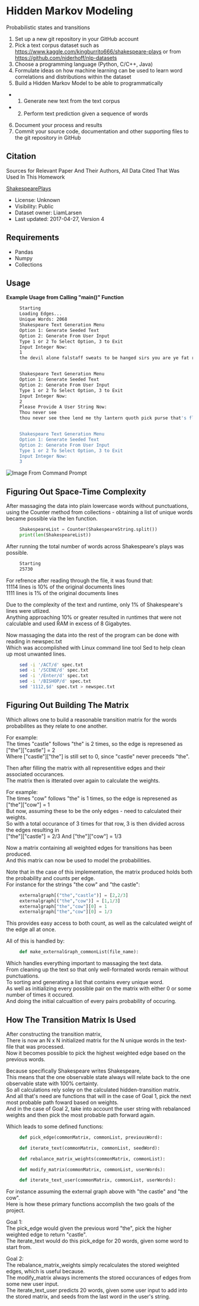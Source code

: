 # Hidden Markov Modeling

Probabilistic states and transitions
1. Set up a new git repository in your GitHub account
2. Pick a text corpus dataset such as
https://www.kaggle.com/kingburrito666/shakespeare-plays
or from https://github.com/niderhoff/nlp-datasets
3. Choose a programming language (Python, C/C++, Java)
4. Formulate ideas on how machine learning can be used to learn 
word correlations and distributions within the dataset
5. Build a Hidden Markov Model to be able to programmatically 
+ 1. Generate new text from the text corpus
+ 2. Perform text prediction given a sequence of words
6. Document your process and results
7. Commit your source code, documentation and other supporting 
files to the git repository in GitHub

## Citation

Sources for Relevant Paper And Their Authors, All Data Cited That Was Used In This Homework

[ShakespearePlays](https://www.kaggle.com/kingburrito666/shakespeare-plays/metadata)
+ License: Unknown
+ Visibility: Public
+ Dataset owner: LiamLarsen
+ Last updated: 2017-04-27, Version 4

## Requirements

+ Pandas
+ Numpy
+ Collections

## Usage

**Example Usage from Calling "main()" Function**
```Bash
     Starting
     Loading Edges...
     Unique Words: 2068
     Shakespeare Text Generation Menu
     Option 1: Generate Seeded Text
     Option 2: Generate From User Input
     Type 1 or 2 To Select Option, 3 to Exit
     Input Integer Now:
     1
     the devil alone falstaff sweats to be hanged sirs you are ye fat room while i will i will i will


     Shakespeare Text Generation Menu
     Option 1: Generate Seeded Text
     Option 2: Generate From User Input
     Type 1 or 2 To Select Option, 3 to Exit
     Input Integer Now:
     2
     Please Provide A User String Now:
     Thou never see
     thou never see thee lend me thy lantern quoth pick purse that's flat he loves him i will i will i will i


     Shakespeare Text Generation Menu
     Option 1: Generate Seeded Text
     Option 2: Generate From User Input
     Type 1 or 2 To Select Option, 3 to Exit
     Input Integer Now:
     3
``` 

![Image From Command Prompt](PythonExe.jfif?raw=true "Title")

## Figuring Out Space-Time Complexity

After massaging the data into plain lowercase words without punctuations, using the Counter method from collections - obtaining a list of unique words became possible via the len function.

```Python
     ShakespeareList = Counter(ShakespeareString.split())
     print(len(ShakespeareList))
``` 

After running the total number of words across Shakespeare's plays was possible.
```Bash
     Starting
     25730
```

For refrence after reading through the file, it was found that:\
11114 lines is 10% of the original documents lines\
1111 lines is 1% of the original documents lines

Due to the complexity of the text and runtime, only 1% of Shakespeare's lines were utlized.\
Anything approaching 10% or greater resulted in runtimes that were not calculable and used RAM in excess of 8 Gigabytes.

Now massaging the data into the rest of the program can be done with reading in newspec.txt\
Which was accomplished with Linux command line tool Sed to help clean up most unwanted lines.

```Bash
     sed -i '/ACT/d' spec.txt
     sed -i '/SCENE/d' spec.txt
     sed -i '/Enter/d' spec.txt
     sed -i '/BISHOP/d' spec.txt
     sed '1112,$d' spec.txt > newspec.txt
```

## Figuring Out Building The Matrix

Which allows one to build a reasonable transition matrix for the words probabilites as they relate to one another.

For example:\
The times "castle" follows "the" is 2 times, so the edge is represened as \["the"\]\["castle"\] = 2\
Where \["castle"\]\["the"\] is still set to 0, since "castle" never preceeds "the".

Then after filling the matrix with all representitive edges and their associated occurances.\
The matrix then is itterated over again to calculate the weights.

For example:\
The times "cow" follows "the" is 1 times, so the edge is represened as \["the"\]\["cow"\] = 1\
But now, assuming these to be the only edges - need to calculated their weights.\
So with a total occurance of 3 times for that row, 3 is then divided across the edges resulting in\
\["the"\]\["castle"\] = 2/3 And \["the"\]\["cow"\] = 1/3

Now a matrix containing all weighted edges for transitions has been produced.\
And this matrix can now be used to model the probabilities.

Note that in the case of this implementation, the matrix produced holds both the probability and counts per edge.\
For instance for the strings "the cow" and "the castle":

```Python
     externalgraph[("the","castle")] = [2,2/3]
     externalgraph[("the","cow")] = [1,1/3]
     externalgraph["the","cow"][0] = 1
     externalgraph["the","cow"][0] = 1/3
``` 

This provides easy access to both count, as well as the calculated weight of the edge all at once.

All of this is handled by:
```Python
     def make_externalGraph_commonList(file_name):
``` 

Which handles everything important to massaging the text data.\
From cleaning up the text so that only well-formated words remain without punctuations.\
To sorting and generating a list that contains every unique word.\
As well as initializing every possible pair on the matrix with either 0 or some number of times it occured.\
And doing the initial calcualtion of every pairs probability of occuring.

## How The Transition Matrix Is Used

After constructing the transition matrix,\
There is now an N x N initialized matrix for the N unique words in the text-file that was processed.\
Now it becomes possible to pick the highest weighted edge based on the previous words.

Because specifically Shakespeare writes Shakespeare,\
This means that the one observable state always will relate back to the one observable state with 100% certainty.\
So all calculations rely soley on the calculated hidden-transition matrix.\
And all that's need are functions that will in the case of Goal 1, pick the next most probable path foward based on weights.\
And in the case of Goal 2, take into account the user string with rebalanced weights and then pick the most probable path forward again.

Which leads to some defined functions:
```Python
     def pick_edge(commonMatrix, commonList, previousWord):

     def iterate_text(commonMatrix, commonList, seedWord):

     def rebalance_matrix_weights(commonMatrix, commonList):

     def modify_matrix(commonMatrix, commonList, userWords):

     def iterate_text_user(commonMatrix, commonList, userWords):
``` 

For instance assuming the external graph above with "the castle" and "the cow".\
Here is how these primary functions accomplish the two goals of the project.

Goal 1:\
The pick_edge would given the previous word "the", pick the higher weighted edge to return "castle".\
The iterate_text would do this pick_edge for 20 words, given some word to start from.

Goal 2:\
The rebalance_matrix_weights simply recalculates the stored weighted edges, which is useful because.\
The modify_matrix always increments the stored occurances of edges from some new user input.\
The iterate_text_user predicts 20 words, given some user input to add into the stored matrix, and seeds from the last word in the user's string.
